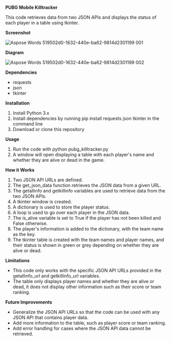 ﻿**PUBG Mobile Killtracker**

This code retrieves data from two JSON APIs and displays the status of each player in a table using tkinter.

**Screenshot**

![Aspose Words 519502d0-1632-440e-ba62-9814d2301199 001](https://user-images.githubusercontent.com/37781149/233167584-117f92b5-3332-4b56-acd7-c04effb4b1d2.png)

**Diagram**

![Aspose Words 519502d0-1632-440e-ba62-9814d2301199 002](https://user-images.githubusercontent.com/37781149/233167591-4be21ced-0de0-4d60-80f0-98d0eff22a15.png)

**Dependencies**

- requests
- json
- tkinter

**Installation**

1. Install Python 3.x
1. Install dependencies by running pip install requests json tkinter in the command line
1. Download or clone this repository

**Usage**

1. Run the code with python pubg\_killtracker.py
1. A window will open displaying a table with each player's name and whether they are alive or dead in the game.

**How it Works**

1. Two JSON API URLs are defined.
1. The get\_json\_data function retrieves the JSON data from a given URL.
1. The getallinfo and getkillinfo variables are used to retrieve data from the two JSON APIs.
1. A tkinter window is created.
1. A dictionary is used to store the player status.
1. A loop is used to go over each player in the JSON data.
1. The is\_alive variable is set to True if the player has not been killed and False otherwise.
1. The player's information is added to the dictionary, with the team name as the key.
1. The tkinter table is created with the team names and player names, and their status is shown in green or grey depending on whether they are alive or dead.

**Limitations**

- This code only works with the specific JSON API URLs provided in the getallinfo\_url and getkillinfo\_url variables.
- The table only displays player names and whether they are alive or dead, it does not display other information such as their score or team ranking.

**Future Improvements**

- Generalize the JSON API URLs so that the code can be used with any JSON API that contains player data.
- Add more information to the table, such as player score or team ranking.
- Add error handling for cases where the JSON API data cannot be retrieved.


